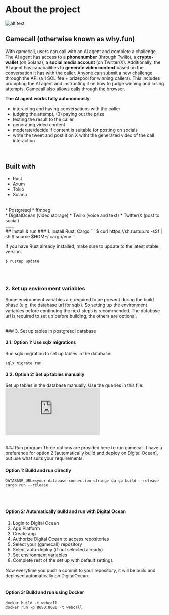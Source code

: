 # About the project

![alt text](https://github.com/Nelis-sol/gamecall/blob/main/gamecall-why-dot-fun.png "Why.fun logo")
<br />

## Gamecall (otherwise known as why.fun)

With gamecall, users can call with an AI agent and complete a challenge. The AI agent has access to a **phonenumber** (through Twilio), a **crypto-wallet** (on Solana), a **social media account** (on Twitter/X). 
Additionally, the AI agent has capabailities to **generate video content** based on the conversation it has with the caller. Anyone can submit a new challenge through the API (a 1 SOL fee + prizepool for winning callers). This includes prompting the AI agent and instructing it on how to judge winning and losing attempts. Gamecall also allows calls through the browser.

**The AI agent works fully autonomously**:
  * interacting and having conversations with the caller
  * judging the attempt, (3) paying out the prize
  * texting the result to the caller
  * generating video content
  * moderate/decide if content is suitable for posting on socials
  * write the tweet and post it on X witht the generated video of the call interaction

<br />

## Built with
  * Rust
  * Axum  
  * Tokio  
  * Solana
<br />
  * Postgresql
  * ffmpeg
<br />
  * DigitalOcean (video storage)
  * Twilio (voice and text)
  * Twitter/X (post to social)

<br />
____
<br />
## Install & run
### 1. Install Rust, Cargo
```
$ curl https://sh.rustup.rs -sSf | sh
$ source $HOME/.cargo/env
```

If you have Rust already installed, make sure to update to the latest stable version.
```
$ rustup update
```
<br /><br />

### 2. Set up environment variables
Some environment variables are required to be present during the build phase (e.g. the database url for sqlx). So setting up the environment variables before continuing the next steps is recommended. The database url is required to set up before building, the others are optional. 

<br />
### 3. Set up tables in postgresql database

   #### 3.1. Option 1: Use sqlx migrations
   Run sqlx migration to set up tables in the database. 
   ```
   sqlx migrate run
   ```

   #### 3.2. Option 2: Set up tables manually
   Set up tables in the database manually. 
   Use the queries in this file: 
   ![alt_text](https://github.com/Nelis-sol/gamecall/blob/main/migrations/20241113102717_1.up.sql "Queries to set up tables")

<br />
### Run program
Three options are provided here to run gamecall. I have a preference for option 2 (automatically build and deploy on Digital Ocean), but use what suits your requirements.

#### Option 1: Build and run directly

```
DATABASE_URL=<your-database-connection-string> cargo build --release
cargo run --release 
```
<br /><br />

#### Option 2: Automatically build and run with Digital Ocean

1. Login to Digital Ocean
2. App Platform
3. Create app
4. Authorize Digital Ocean to access repositories
5. Select your (gamecall) repository 
6. Select auto-deploy (if not selected already)
7. Set environment variables
8. Complete rest of the set up with default settings

Now everytime you push a commit to your repository, it will be build and deployed automatically on DigitalOcean.
<br /><br />

#### Option 3: Build and run using Docker

 ```
docker build -t webcall .
docker run -p 8080:8080 -t webcall
```







